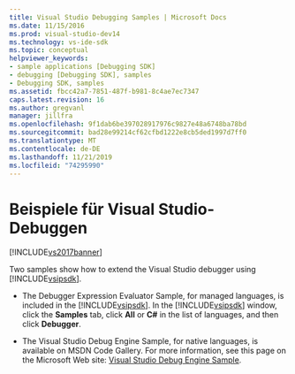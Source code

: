 ```yaml
---
title: Visual Studio Debugging Samples | Microsoft Docs
ms.date: 11/15/2016
ms.prod: visual-studio-dev14
ms.technology: vs-ide-sdk
ms.topic: conceptual
helpviewer_keywords:
- sample applications [Debugging SDK]
- debugging [Debugging SDK], samples
- Debugging SDK, samples
ms.assetid: fbcc42a7-7851-487f-b981-8c4ae7ec7347
caps.latest.revision: 16
ms.author: gregvanl
manager: jillfra
ms.openlocfilehash: 9f1dab6be397028917976c9827e48a6748ba78bd
ms.sourcegitcommit: bad28e99214cf62cfbd1222e8cb5ded1997d7ff0
ms.translationtype: MT
ms.contentlocale: de-DE
ms.lasthandoff: 11/21/2019
ms.locfileid: "74295990"
---
```

# <a name="visual-studio-debugging-samples"></a>Beispiele für Visual Studio-Debuggen
[!INCLUDE[vs2017banner](../../includes/vs2017banner.md)]

Two samples show how to extend the Visual Studio debugger using [!INCLUDE[vsipsdk](../../includes/vsipsdk-md.md)].  
  
- The Debugger Expression Evaluator Sample, for managed languages, is included in the [!INCLUDE[vsipsdk](../../includes/vsipsdk-md.md)]. In the [!INCLUDE[vsipsdk](../../includes/vsipsdk-md.md)] window, click the **Samples** tab, click **All** or **C#** in the list of languages, and then click **Debugger**.  
  
- The Visual Studio Debug Engine Sample, for native languages, is available on MSDN Code Gallery. For more information, see this page on the Microsoft Web site: [Visual Studio Debug Engine Sample](https://go.microsoft.com/fwlink/?LinkId=150236).
